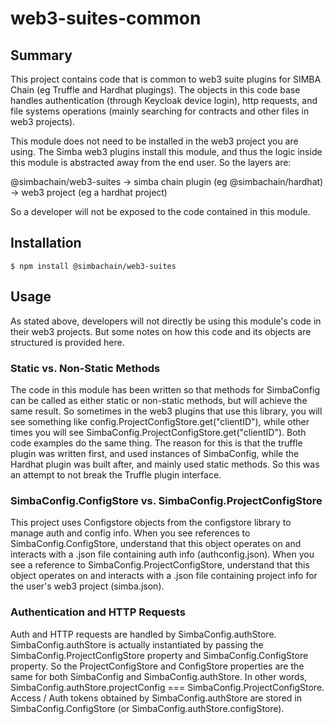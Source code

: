 # web3-suites-common

## Summary
This project contains code that is common to web3 suite plugins for SIMBA Chain (eg Truffle and Hardhat plugings). The objects in this code base handles authentication (through Keycloak device login), http requests, and file systems operations (mainly searching for contracts and other files in web3 projects).

This module does not need to be installed in the web3 project you are using. The Simba web3 plugins install this module, and thus the logic inside this module is abstracted away from the end user. So the layers are:

@simbachain/web3-suites 
->
simba chain plugin (eg @simbachain/hardhat) 
->
web3 project (eg a hardhat project)

So a developer will not be exposed to the code contained in this module.

## Installation
```
$ npm install @simbachain/web3-suites
```

## Usage
As stated above, developers will not directly be using this module's code in their web3 projects. But some notes on how this code and its objects are structured is provided here.

### Static vs. Non-Static Methods
The code in this module has been written so that methods for SimbaConfig can be called as either static or non-static methods, but will achieve the same result. So sometimes in the web3 plugins that use this library, you will see something like config.ProjectConfigStore.get("clientID"), while other times you will see SimbaConfig.ProjectConfigStore.get("clientID"). Both code examples do the same thing. The reason for this is that the truffle plugin was written first, and used instances of SimbaConfig, while the Hardhat plugin was built after, and mainly used static methods. So this was an attempt to not break the Truffle plugin interface.

### SimbaConfig.ConfigStore vs. SimbaConfig.ProjectConfigStore
This project uses Configstore objects from the configstore library to manage auth and config info. When you see references to SimbaConfig.ConfigStore, understand that this object operates on and interacts with a .json file containing auth info (authconfig.json). When you see a reference to SimbaConfig.ProjectConfigStore, understand that this object operates on and interacts with a .json file containing project info for the user's web3 project (simba.json).

### Authentication and HTTP Requests
Auth and HTTP requests are handled by SimbaConfig.authStore. SimbaConfig.authStore is actually instantiated by passing the SimbaConfig.ProjectConfigStore property and SimbaConfig.ConfigStore property. So the ProjectConfigStore and ConfigStore properties are the same for both SimbaConfig and SimbaConfig.authStore. In other words, SimbaConfig.authStore.projectConfig === SimbaConfig.ProjectConfigStore. Access / Auth tokens obtained by SimbaConfig.authStore are stored in SimbaConfig.ConfigStore (or SimbaConfig.authStore.configStore).